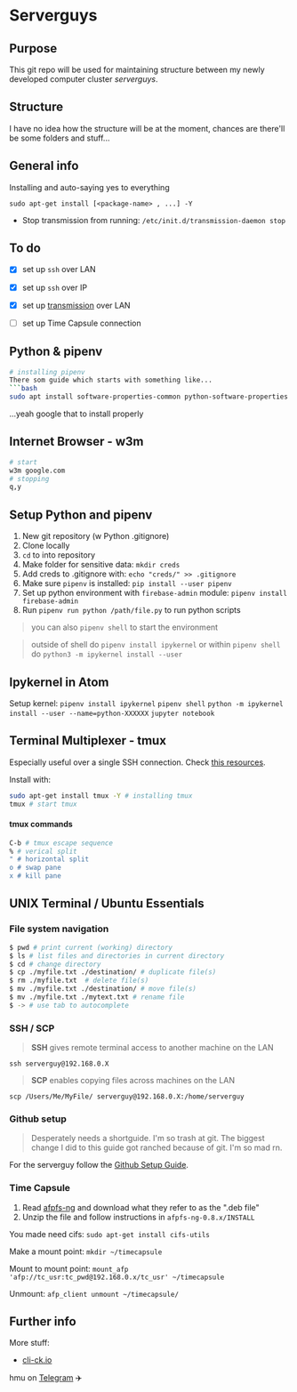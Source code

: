 # Serverguys

## Purpose

This git repo will be used for maintaining structure between my newly developed computer cluster *serverguys*.

## Structure

I have no idea how the structure will be at the moment, chances are there'll be some folders and stuff...

## General info

Installing and auto-saying yes to everything
```
sudo apt-get install [<package-name> , ...] -Y
```

* Stop transmission from running: `/etc/init.d/transmission-daemon stop`

## To do
* [X] set up `ssh` over LAN
* [X] set up `ssh` over IP
* [x] set up [transmission](Torrenting) over LAN
* [ ] set up Time Capsule connection


## Python & pipenv
```bash
# installing pipenv
There som guide which starts with something like...
```bash
sudo apt install software-properties-common python-software-properties
```
...yeah google that to install properly

## Internet Browser - w3m
```bash
# start
w3m google.com
# stopping
q,y
```

## Setup Python and pipenv

1. New git repository (w Python .gitignore)
2. Clone locally
3. `cd` to into repository
4. Make folder for sensitive data: `mkdir creds`
5. Add creds to .gitignore with: `echo "creds/" >> .gitignore`
6. Make sure `pipenv` is installed: `pip install --user pipenv`
7. Set up python environment with `firebase-admin` module: `pipenv install firebase-admin`
8. Run `pipenv run python /path/file.py` to run python scripts
> you can also `pipenv shell` to start the environment

>outside of shell do `pipenv install ipykernel`
>or within `pipenv shell` do `python3 -m ipykernel install --user`

## Ipykernel in Atom
Setup kernel:
`pipenv install ipykernel`
`pipenv shell`
`python -m ipykernel install --user --name=python-XXXXXX`
`jupyter notebook`


## Terminal Multiplexer - tmux
Especially useful over a single SSH connection.
Check [this resources](https://www.digitalocean.com/community/tutorials/how-to-install-and-use-tmux-on-ubuntu-12-10--2).

Install with:

```bash
sudo apt-get install tmux -Y # installing tmux
tmux # start tmux
```

#### tmux commands

```bash
C-b # tmux escape sequence
% # verical split
" # horizontal split
o # swap pane
x # kill pane
```

## UNIX Terminal / Ubuntu Essentials

### File system navigation

```bash
$ pwd # print current (working) directory
$ ls # list files and directories in current directory
$ cd # change directory
$ cp ./myfile.txt ./destination/ # duplicate file(s)
$ rm ./myfile.txt  # delete file(s)
$ mv ./myfile.txt ./destination/ # move file(s)
$ mv ./myfile.txt ./mytext.txt # rename file
$ -> # use tab to autocomplete
```

### SSH / SCP

> **SSH** gives remote terminal access to another machine on the LAN

`ssh serverguy@192.168.0.X`

> **SCP** enables copying files across machines on the LAN

`scp /Users/Me/MyFile/ serverguy@192.168.0.X:/home/serverguy`

### Github setup
>Desperately needs a shortguide. I'm so trash at git. The biggest change I did to this guide got ranched because of git. I'm so mad rn.

For the serverguy follow the [Github Setup Guide](https://help.github.com/articles/generating-a-new-ssh-key-and-adding-it-to-the-ssh-agent/).

### Time Capsule

1. Read [afpfs-ng](https://www.omgubuntu.co.uk/2010/11/connecting-to-your-apple-time-capsule-in-ubuntu) and download what they refer to as the ".deb file"
2. Unzip the file and follow instructions in `afpfs-ng-0.8.x/INSTALL`

You made need cifs: `sudo apt-get install cifs-utils`

Make a mount point: `mkdir ~/timecapsule`

Mount to mount point: `mount_afp 'afp://tc_usr:tc_pwd@192.168.0.x/tc_usr' ~/timecapsule`

Unmount: `afp_client unmount ~/timecapsule/`

## Further info
More stuff:
* [cli-ck.io](https://cli-ck.io)

hmu on [Telegram](http://t.me/DannyDannyDanny) ✈️
